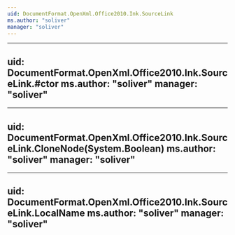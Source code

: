 ```yaml
---
uid: DocumentFormat.OpenXml.Office2010.Ink.SourceLink
ms.author: "soliver"
manager: "soliver"
---
```


---
uid: DocumentFormat.OpenXml.Office2010.Ink.SourceLink.#ctor
ms.author: "soliver"
manager: "soliver"
---

---
uid: DocumentFormat.OpenXml.Office2010.Ink.SourceLink.CloneNode(System.Boolean)
ms.author: "soliver"
manager: "soliver"
---

---
uid: DocumentFormat.OpenXml.Office2010.Ink.SourceLink.LocalName
ms.author: "soliver"
manager: "soliver"
---
